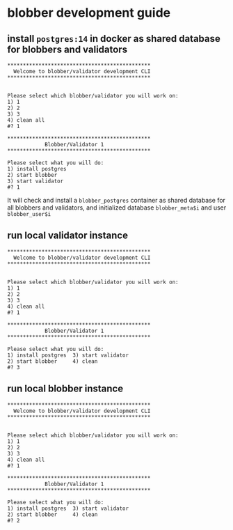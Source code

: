 # blobber development guide




## install `postgres:14` in docker as shared database for blobbers and validators

```
**********************************************
  Welcome to blobber/validator development CLI 
**********************************************

 
Please select which blobber/validator you will work on: 
1) 1
2) 2
3) 3
4) clean all
#? 1 

**********************************************
            Blobber/Validator 1
**********************************************
 
Please select what you will do: 
1) install postgres
2) start blobber
3) start validator
#? 1 
```


It will check and install a `blobber_postgres` container as shared database for all blobbers and validators, and initialized database `blobber_meta$i` and user `blobber_user$i`

## run local validator instance

```
**********************************************
  Welcome to blobber/validator development CLI 
**********************************************

 
Please select which blobber/validator you will work on: 
1) 1
2) 2
3) 3
4) clean all
#? 1

**********************************************
            Blobber/Validator 1
**********************************************
 
Please select what you will do: 
1) install postgres  3) start validator
2) start blobber     4) clean
#? 3

```


## run local blobber instance

```
**********************************************
  Welcome to blobber/validator development CLI 
**********************************************

 
Please select which blobber/validator you will work on: 
1) 1
2) 2
3) 3
4) clean all
#? 1

**********************************************
            Blobber/Validator 1
**********************************************
 
Please select what you will do: 
1) install postgres  3) start validator
2) start blobber     4) clean
#? 2

```